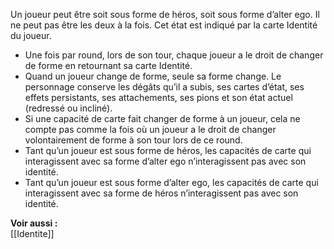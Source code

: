 Un joueur peut être soit sous forme de héros, soit sous forme d’alter ego. Il ne peut pas être les deux à la fois. Cet état est indiqué par la carte Identité du joueur. 
- Une fois par round, lors de son tour, chaque joueur a le droit de changer de forme en retournant sa carte Identité.
- Quand un joueur change de forme, seule sa forme change. Le personnage conserve les dégâts qu’il a subis, ses cartes d’état, ses effets persistants, ses attachements, ses pions et son état actuel (redressé ou incliné).
- Si une capacité de carte fait changer de forme à un joueur, cela ne compte pas comme la fois où un joueur a le droit de changer volontairement de forme à son tour lors de ce round.
- Tant qu’un joueur est sous forme de héros, les capacités de carte qui interagissent avec sa forme d’alter ego n’interagissent pas avec son identité.
- Tant qu’un joueur est sous forme d’alter ego, les capacités de carte qui interagissent avec sa forme de héros n’interagissent pas avec son identité.

**Voir aussi :**  
[[Identite]]
